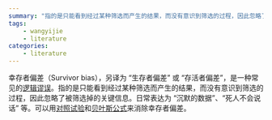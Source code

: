 ```yaml
---
summary: "指的是只能看到经过某种筛选而产生的结果，而没有意识到筛选的过程，因此忽略了被筛选掉的关键信息。日常表达为 “沉默的数据”、“死人不会说话” 等"
tags:
    - wangyijie
    - literature
categories:
    - literature
---
```

幸存者偏差（Survivor bias），另译为 “生存者偏差” 或 “存活者偏差”，是一种常见的[逻辑谬误](https://baike.baidu.com/item/%E9%80%BB%E8%BE%91%E8%B0%AC%E8%AF%AF/10561229)。指的是只能看到经过某种筛选而产生的结果，而没有意识到筛选的过程，因此忽略了被筛选掉的关键信息。日常表达为 “沉默的数据”、“死人不会说话” 等。可以用[对照试验](https://baike.baidu.com/item/%E5%AF%B9%E7%85%A7%E8%AF%95%E9%AA%8C/3483648)和[贝叶斯公式](https://baike.baidu.com/item/%E8%B4%9D%E5%8F%B6%E6%96%AF%E5%85%AC%E5%BC%8F/9683982)来消除幸存者偏差。
